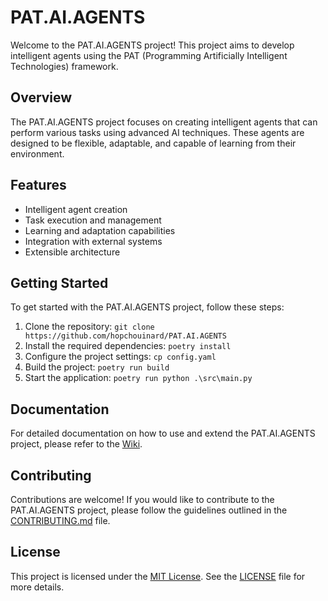 # PAT.AI.AGENTS

Welcome to the PAT.AI.AGENTS project! This project aims to develop intelligent agents using the PAT (Programming Artificially Intelligent Technologies) framework.

## Overview

The PAT.AI.AGENTS project focuses on creating intelligent agents that can perform various tasks using advanced AI techniques. These agents are designed to be flexible, adaptable, and capable of learning from their environment.

## Features

- Intelligent agent creation
- Task execution and management
- Learning and adaptation capabilities
- Integration with external systems
- Extensible architecture

## Getting Started

To get started with the PAT.AI.AGENTS project, follow these steps:

1. Clone the repository: `git clone https://github.com/hopchouinard/PAT.AI.AGENTS`
2. Install the required dependencies: `poetry install`
3. Configure the project settings: `cp config.yaml`
4. Build the project: `poetry run build`
5. Start the application: `poetry run python .\src\main.py`

## Documentation

For detailed documentation on how to use and extend the PAT.AI.AGENTS project, please refer to the [Wiki](https://github.com/hopchouinard/PAT.AI.AGENTS/wiki).

## Contributing

Contributions are welcome! If you would like to contribute to the PAT.AI.AGENTS project, please follow the guidelines outlined in the [CONTRIBUTING.md](https://github.com/hopchouinard/PAT.AI.AGENTS/blob/main/CONTRIBUTING.md) file.

## License

This project is licensed under the [MIT License](https://opensource.org/licenses/MIT). See the [LICENSE](https://github.com/hopchouinard/PAT.AI.AGENTS/blob/main/LICENSE) file for more details.

